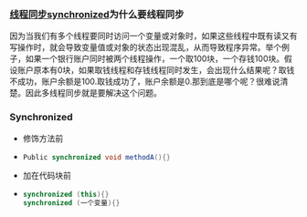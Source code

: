 ### [线程同步synchronized](/javaduo-xian-cheng/tong-bu-ff0c-suo.md)为什么要线程同步

因为当我们有多个线程要同时访问一个变量或对象时，如果这些线程中既有读又有写操作时，就会导致变量值或对象的状态出现混乱，从而导致程序异常。举个例子，如果一个银行账户同时被两个线程操作，一个取100块，一个存钱100块。假设账户原本有0块，如果取钱线程和存钱线程同时发生，会出现什么结果呢？取钱不成功，账户余额是100.取钱成功了，账户余额是0.那到底是哪个呢？很难说清楚。因此多线程同步就是要解决这个问题。

### Synchronized

* 修饰方法前
* ```java
  Public synchronized void methodA(){}
  ```
* 加在代码块前

* ```java
  synchronized (this){}  
  synchronized (一个变量){}
  ```



